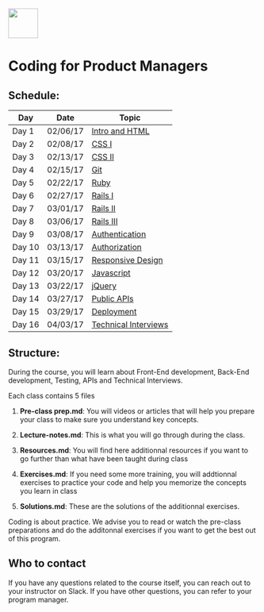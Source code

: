 # <img src="https://cloud.githubusercontent.com/assets/8397980/19818474/bd21af4c-9d04-11e6-8df6-1ed154718dce.png" height="60">

# Coding for Product Managers

## Schedule:

| Day | Date | Topic |
|-----|-------|------|
| Day 1 | 02/06/17 | [Intro and HTML](intro)
| Day 2 | 02/08/17 | [CSS I](css-1)
| Day 3 | 02/13/17 | [CSS II](css-2)
| Day 4 | 02/15/17 | [Git](git)
| Day 5 | 02/22/17 | [Ruby](ruby)
| Day 6 | 02/27/17 | [Rails I](rails-1)
| Day 7 | 03/01/17 | [Rails II](rails-2)
| Day 8 | 03/06/17 | [Rails III](rails-3)
| Day 9 | 03/08/17 | [Authentication](authentication)
| Day 10 | 03/13/17 | [Authorization](authorization)
| Day 11 | 03/15/17 | [Responsive Design](responsive-design)
| Day 12 | 03/20/17 | [Javascript](javascript)
| Day 13 | 03/22/17 | [jQuery](jquery)
| Day 14 | 03/27/17 | [Public APIs](public-apis)
| Day 15 | 03/29/17 | [Deployment](deployment)
| Day 16 | 04/03/17 | [Technical Interviews](technical-interviews)

## Structure:

During the course, you will learn about Front-End development, Back-End development, Testing, APIs and Technical Interviews.

Each class contains 5 files

1. **Pre-class prep.md**: You will videos or articles that will help you prepare your class to make sure you understand key concepts.

2. **Lecture-notes.md**: This is what you will go through during the class.

3. **Resources.md**: You will find here additionnal resources if you want to go further than what have been taught during class

4. **Exercises.md**: If you need some more training, you will addtionnal exercises to practice your code and help you memorize the concepts you learn in class

5. **Solutions.md**: These are the solutions of the additionnal exercises.

Coding is about practice. We advise you to read or watch the pre-class preparations and do the additonnal exercises if you want to get the best out of this program.


## Who to contact
If you have any questions related to the course itself, you can reach out to your instructor on Slack. If you have other questions, you can refer to your program manager.
